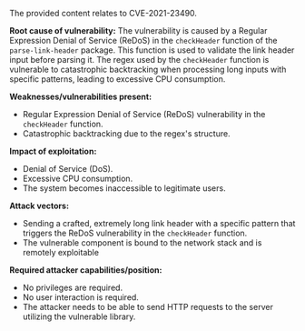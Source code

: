 The provided content relates to CVE-2021-23490.

**Root cause of vulnerability:**
The vulnerability is caused by a Regular Expression Denial of Service (ReDoS) in the `checkHeader` function of the `parse-link-header` package. This function is used to validate the link header input before parsing it. The regex used by the `checkHeader` function is vulnerable to catastrophic backtracking when processing long inputs with specific patterns, leading to excessive CPU consumption.

**Weaknesses/vulnerabilities present:**
- Regular Expression Denial of Service (ReDoS) vulnerability in the `checkHeader` function.
- Catastrophic backtracking due to the regex's structure.

**Impact of exploitation:**
- Denial of Service (DoS).
- Excessive CPU consumption.
- The system becomes inaccessible to legitimate users.

**Attack vectors:**
- Sending a crafted, extremely long link header with a specific pattern that triggers the ReDoS vulnerability in the `checkHeader` function.
- The vulnerable component is bound to the network stack and is remotely exploitable

**Required attacker capabilities/position:**
- No privileges are required.
- No user interaction is required.
- The attacker needs to be able to send HTTP requests to the server utilizing the vulnerable library.